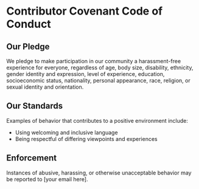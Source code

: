 # Contributor Covenant Code of Conduct

## Our Pledge
We pledge to make participation in our community a harassment-free experience for everyone, regardless of age, body size, disability, ethnicity, gender identity and expression, level of experience, education, socioeconomic status, nationality, personal appearance, race, religion, or sexual identity and orientation.

## Our Standards
Examples of behavior that contributes to a positive environment include:
- Using welcoming and inclusive language
- Being respectful of differing viewpoints and experiences

## Enforcement
Instances of abusive, harassing, or otherwise unacceptable behavior may be reported to [your email here].
